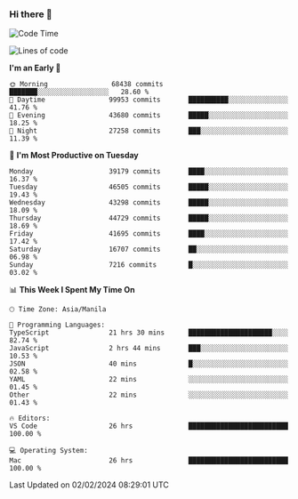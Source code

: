 ### Hi there 👋

<!--START_SECTION:waka-->
![Code Time](http://img.shields.io/badge/Code%20Time-4%2C826%20hrs%2029%20mins-blue)

![Lines of code](https://img.shields.io/badge/From%20Hello%20World%20I%27ve%20Written-108.3%20million%20lines%20of%20code-blue)

**I'm an Early 🐤** 

```text
🌞 Morning                68438 commits       ███████░░░░░░░░░░░░░░░░░░   28.60 % 
🌆 Daytime                99953 commits       ██████████░░░░░░░░░░░░░░░   41.76 % 
🌃 Evening                43680 commits       █████░░░░░░░░░░░░░░░░░░░░   18.25 % 
🌙 Night                  27258 commits       ███░░░░░░░░░░░░░░░░░░░░░░   11.39 % 
```
📅 **I'm Most Productive on Tuesday** 

```text
Monday                   39179 commits       ████░░░░░░░░░░░░░░░░░░░░░   16.37 % 
Tuesday                  46505 commits       █████░░░░░░░░░░░░░░░░░░░░   19.43 % 
Wednesday                43298 commits       █████░░░░░░░░░░░░░░░░░░░░   18.09 % 
Thursday                 44729 commits       █████░░░░░░░░░░░░░░░░░░░░   18.69 % 
Friday                   41695 commits       ████░░░░░░░░░░░░░░░░░░░░░   17.42 % 
Saturday                 16707 commits       ██░░░░░░░░░░░░░░░░░░░░░░░   06.98 % 
Sunday                   7216 commits        █░░░░░░░░░░░░░░░░░░░░░░░░   03.02 % 
```


📊 **This Week I Spent My Time On** 

```text
🕑︎ Time Zone: Asia/Manila

💬 Programming Languages: 
TypeScript               21 hrs 30 mins      █████████████████████░░░░   82.74 % 
JavaScript               2 hrs 44 mins       ███░░░░░░░░░░░░░░░░░░░░░░   10.53 % 
JSON                     40 mins             █░░░░░░░░░░░░░░░░░░░░░░░░   02.58 % 
YAML                     22 mins             ░░░░░░░░░░░░░░░░░░░░░░░░░   01.45 % 
Other                    22 mins             ░░░░░░░░░░░░░░░░░░░░░░░░░   01.43 % 

🔥 Editors: 
VS Code                  26 hrs              █████████████████████████   100.00 % 

💻 Operating System: 
Mac                      26 hrs              █████████████████████████   100.00 % 
```


 Last Updated on 02/02/2024 08:29:01 UTC
<!--END_SECTION:waka-->


<!--
**rad182/rad182** is a ✨ _special_ ✨ repository because its `README.md` (this file) appears on your GitHub profile.

Here are some ideas to get you started:

- 🔭 I’m currently working on ...
- 🌱 I’m currently learning ...
- 👯 I’m looking to collaborate on ...
- 🤔 I’m looking for help with ...
- 💬 Ask me about ...
- 📫 How to reach me: ...
- 😄 Pronouns: ...
- ⚡ Fun fact: ...
-->
